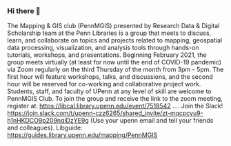 ### Hi there 👋
The Mapping & GIS club (PennMGIS) presented by Research Data & Digital Scholarship team at the Penn Libraries is a group that meets to discuss, learn, and collaborate on topics and projects related to mapping, geospatial data processing, visualization, and analysis tools through hands-on tutorials, workshops, and presentations.
Beginning February 2021, the group meets virtually (at least for now until the end of COVID-19 pandemic) via Zoom regularly on the third Thursday of the month from 3pm - 5pm. The first hour will feature workshops, talks, and discussions, and the second hour will be reserved for co-working and collaborative project work.
Students, staff, and faculty of UPenn at any level of skill are welcome to PennMGIS Club.
To join the group and receive the link to the zoom meeting, register at:  https://libcal.library.upenn.edu/event/7518542 ....
Join the Slack! https://join.slack.com/t/upenn-czz6265/shared_invite/zt-mqcpcyu9-h1nHKDCO9p209nqjDzYE9g (Use your upenn email and tell your friends and colleagues).
Libguide: https://guides.library.upenn.edu/mapping/PennMGIS
<!--
**PennMGIS/PennMGIS** is a ✨ _special_ ✨ repository because its `README.md` (this file) appears on your GitHub profile.

Here are some ideas to get you started:

- 🔭 I’m currently working on ...
- 🌱 I’m currently learning ...
- 👯 I’m looking to collaborate on ...
- 🤔 I’m looking for help with ...
- 💬 Ask me about ...
- 📫 How to reach me: ...
- 😄 Pronouns: ...
- ⚡ Fun fact: ...
-->
